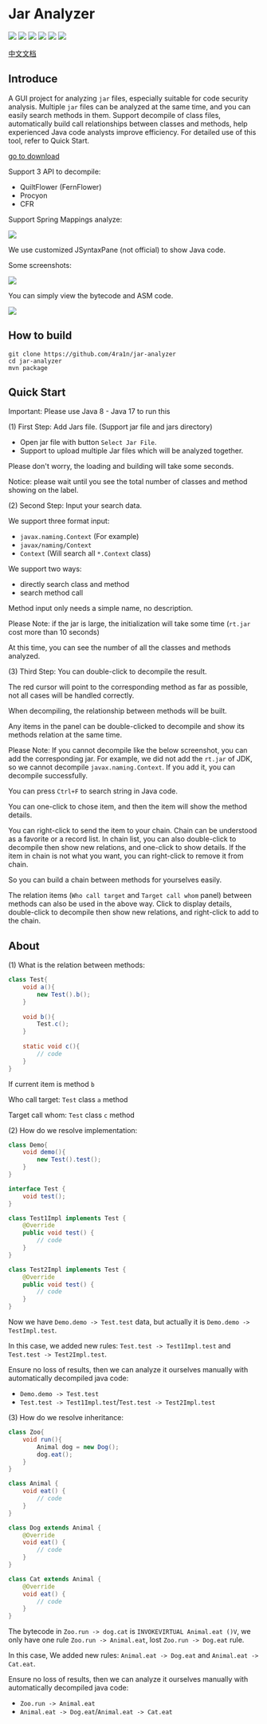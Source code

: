 # Jar Analyzer
![](https://img.shields.io/badge/build-passing-brightgreen)
![](https://img.shields.io/badge/build-Java%208-orange)
![](https://img.shields.io/badge/build-Java%2011-orange)
![](https://img.shields.io/github/downloads/4ra1n/jar-analyzer/total)
![](https://img.shields.io/github/v/release/4ra1n/jar-analyzer)
![](https://img.shields.io/badge/Java%20Code%20Lines-2538-orange)

[中文文档](doc/README.md)

## Introduce

A GUI project for analyzing `jar` files, especially suitable for code security analysis.
Multiple `jar` files can be analyzed at the same time, and you can easily search methods in them.
Support decompile of class files, automatically build call relationships between classes and methods, 
help experienced Java code analysts improve efficiency.
For detailed use of this tool, refer to Quick Start.

[go to download](https://github.com/4ra1n/jar-analyzer/releases/latest)

Support 3 API to decompile:
- QuiltFlower (FernFlower)
- Procyon
- CFR

Support Spring Mappings analyze:

![](img/00001.jpg)

We use customized JSyntaxPane (not official) to show Java code.

Some screenshots:

![](img/018.png)

You can simply view the bytecode and ASM code.

![](img/017.png)

## How to build

```shell
git clone https://github.com/4ra1n/jar-analyzer
cd jar-analyzer
mvn package
```

## Quick Start

Important: Please use Java 8 - Java 17 to run this

(1) First Step: Add Jars file. (Support jar file and jars directory)
- Open jar file with button `Select Jar File`.
- Support to upload multiple Jar files which will be analyzed together.

Please don't worry, the loading and building will take some seconds. 

Notice: please wait until you see the total number of classes and method showing on the label.

(2) Second Step: Input your search data.

We support three format input:
- `javax.naming.Context` (For example)
- `javax/naming/Context`
- `Context` (Will search all `*.Context` class)

We support two ways:
- directly search class and method
- search method call

Method input only needs a simple name, no description.

Please Note: if the jar is large, the initialization will take some time (`rt.jar` cost more than 10 seconds)

At this time, you can see the number of all the classes and methods analyzed.

(3) Third Step: You can double-click to decompile the result.

The red cursor will point to the corresponding method as far as possible, not all cases will be handled correctly.

When decompiling, the relationship between methods will be built.

Any items in the panel can be double-clicked to decompile and show its methods relation at the same time.

Please Note: If you cannot decompile like the below screenshot, you can add the corresponding jar. 
For example, we did not add the `rt.jar` of JDK, so we cannot decompile `javax.naming.Context`.
If you add it, you can decompile successfully.

You can press `Ctrl+F` to search string in Java code.

You can one-click to chose item, and then the item will show the method details.

You can right-click to send the item to your chain. Chain can be understood as a favorite or a record list.
In chain list, you can also double-click to decompile then show new relations, and one-click to show details.
If the item in chain is not what you want, you can right-click to remove it from chain.

So you can build a chain between methods for yourselves easily.

The relation items (`Who call target` and `Target call whom` panel) between methods can also be used in the above way.
Click to display details, double-click to decompile then show new relations, and right-click to add to the chain.

## About

(1) What is the relation between methods:

```java
class Test{
    void a(){
        new Test().b();
    }
    
    void b(){
        Test.c();
    }
    
    static void c(){
        // code
    }
}
```

If current item is method `b`

Who call target: `Test` class `a` method

Target call whom: `Test` class `c` method

(2) How do we resolve implementation:

```java
class Demo{
    void demo(){
        new Test().test();
    }
}

interface Test {
    void test();
}

class Test1Impl implements Test {
    @Override
    public void test() {
        // code
    }
}

class Test2Impl implements Test {
    @Override
    public void test() {
        // code
    }
}
```

Now we have `Demo.demo -> Test.test` data, but actually it is `Demo.demo -> TestImpl.test`. 

In this case, we added new rules: `Test.test -> Test1Impl.test` and `Test.test -> Test2Impl.test`.

Ensure no loss of results, then we can analyze it ourselves manually with automatically decompiled java code:
- `Demo.demo -> Test.test`
- `Test.test -> Test1Impl.test`/`Test.test -> Test2Impl.test`

(3) How do we resolve inheritance:

```java
class Zoo{
    void run(){
        Animal dog = new Dog();
        dog.eat();
    }
}

class Animal {
    void eat() {
        // code
    }
}

class Dog extends Animal {
    @Override
    void eat() {
        // code
    }
}

class Cat extends Animal {
    @Override
    void eat() {
        // code
    }
}
```

The bytecode in `Zoo.run -> dog.cat` is `INVOKEVIRTUAL Animal.eat ()V`, we only have one rule `Zoo.run -> Animal.eat`, lost `Zoo.run -> Dog.eat` rule.

In this case, We added new rules: `Animal.eat -> Dog.eat` and `Animal.eat -> Cat.eat`.

Ensure no loss of results, then we can analyze it ourselves manually with automatically decompiled java code:
- `Zoo.run -> Animal.eat`
- `Animal.eat -> Dog.eat`/`Animal.eat -> Cat.eat`
